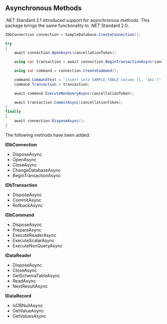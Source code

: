

## Asynchronous Methods

.NET Standard 2.1 introduced support for asynchronous methods. This package brings the same functionality to .NET Standard 2.0.

```csharp
IDbConnection connection = SampleDatabase.CreateConnection();

try
{
    await connection.OpenAsync(cancellationToken);

    using var transaction = await connection.BeginTransactionAsync(cancellationToken: cancellationToken);

    using var command = connection.CreateCommand();

    command.CommandText = "insert into SAMPLE_TABLE values (1, 'abc')";
    command.Transaction = transaction;

    await command.ExecuteNonQueryAsync(cancellationToken);

    await transaction.CommitAsync(cancellationToken);
}
finally
{
    await connection.DisposeAsync();
}
```

The following methods have been added:

**IDbConnection**

* DisposeAsync
* OpenAsync
* CloseAsync
* ChangeDatabaseAsync
* BeginTransactionAsync

**IDbTransaction**

* DisposeAsync
* CommitAsync
* RollbackAsync

**IDbCommand**

* DisposeAsync
* PrepareAsync
* ExecuteReaderAsync
* ExecuteScalarAsync
* ExecuteNonQueryAsync

**IDataReader**

* DisposeAsync
* CloseAsync
* GetSchemaTableAsync
* ReadAsync
* NextResultAsync

**IDataRecord**

* IsDBNullAsync
* GetValueAsync
* GetValuesAsync
 